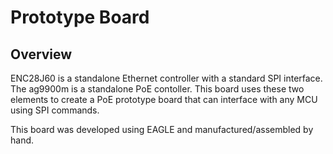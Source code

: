 # Prototype Board

## Overview

ENC28J60 is a standalone Ethernet controller with a standard SPI interface. The ag9900m is a standalone PoE contoller. This board uses these two elements to create a PoE prototype board that can interface with any MCU using SPI commands.

This board was developed using EAGLE and manufactured/assembled by hand.
